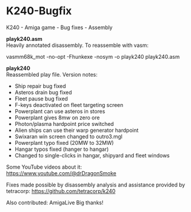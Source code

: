 # K240-Bugfix
K240 - Amiga game - Bug fixes - Assembly

<b>playk240.asm</b><br>
Heavily annotated disassembly. To reassemble with vasm:

vasmm68k_mot -no-opt -Fhunkexe -nosym -o playk240 playk240.asm

<b>playk240</b><br>
Reassembled play file. Version notes:
- Ship repair bug fixed
- Asteros drain bug fixed
- Fleet pause bug fixed
- F-keys deactivated on fleet targeting screen
- Powerplant can use asteros in stores
- Powerplant gives 8mw on zero ore
- Photon/plasma hardpoint price switched
- Alien ships can use their warp generator hardpoint
- Swixaran win screen changed to outro3.mgl
- Powerplant typo fixed (20MW to 32MW)
- Hangar typos fixed (hanger to hangar)
- Changed to single-clicks in hangar, shipyard and fleet windows


Some YouTube videos about it:
https://www.youtube.com/@drDragonSmoke

Fixes made possible by disassembly analysis and assistance provided by tetracorp:
https://github.com/tetracorp/k240

Also contributed: AmigaLive
Big thanks!
